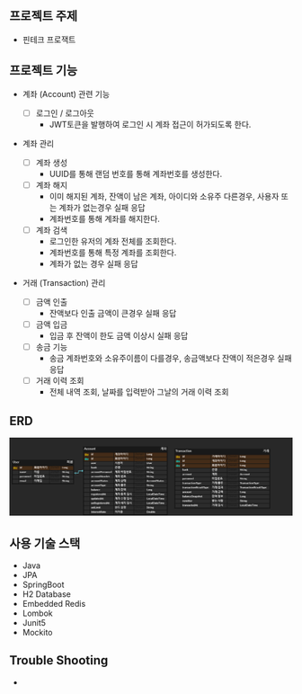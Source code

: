 ## 프로젝트 주제
- 핀테크 프로잭트


## 프로젝트 기능
- 계좌 (Account) 관련 기능
    - [ ] 로그인 / 로그아웃 
      - JWT토큰을 발행하여 로그인 시 계좌 접근이 허가되도록 한다.

- 계좌 관리
    - [ ] 계좌 생성 
      - UUID를 통해 랜덤 번호를 통해 계좌번호를 생성한다. 
    - [ ] 계좌 해지 
      - 이미 해지된 계좌, 잔액이 남은 계좌, 아이디와 소유주 다른경우, 사용자 또는 계좌가 없는경우 실패 응답
      - 계좌번호를 통해 계좌를 해지한다.
    - [ ] 계좌 검색
      - 로그인한 유저의 계좌 전체를 조회한다.
      - 계좌번호를 통해 특정 계좌를 조회한다.
      - 계좌가 없는 경우 실패 응답

- 거래 (Transaction) 관리

    - [ ] 금액 인출 
      - 잔액보다 인출 금액이 큰경우 실패 응답
    - [ ] 금액 입금 
      - 입금 후 잔액이 한도 금액 이상시 실패 응답
    - [ ] 송금 기능 
      - 송금 계좌번호와 소유주이름이 다를경우, 송금액보다 잔액이 적은경우 실패 응답
    - [ ] 거래 이력 조회 
      - 전체 내역 조회, 날짜를 입력받아 그날의 거래 이력 조회



## ERD
![ERD](doc/image/ERD.png)


## 사용 기술 스택
- Java
- JPA
- SpringBoot
- H2 Database
- Embedded Redis
- Lombok
- Junit5
- Mockito


## Trouble Shooting
- 